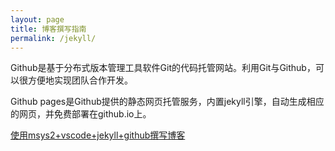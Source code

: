 ```yaml
---
layout: page
title: 博客撰写指南
permalink: /jekyll/
---
```


Github是基于分布式版本管理工具软件Git的代码托管网站。利用Git与Github，可以很方便地实现团队合作开发。

Github pages是Github提供的静态网页托管服务，内置jekyll引擎，自动生成相应的网页，并免费部署在github.io上。

[使用msys2+vscode+jekyll+github撰写博客]({{site.baseurl}}/jekyll/jekyll_setup) 
